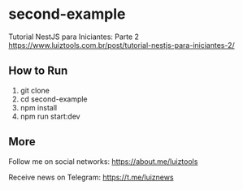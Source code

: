# second-example

Tutorial NestJS para Iniciantes: Parte 2
https://www.luiztools.com.br/post/tutorial-nestjs-para-iniciantes-2/

## How to Run

1. git clone
2. cd second-example
3. npm install
4. npm run start:dev

## More

Follow me on social networks: https://about.me/luiztools

Receive news on Telegram: https://t.me/luiznews